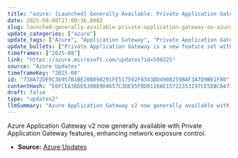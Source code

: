 ```yaml
---
title: "azure: [Launched] Generally Available: Private Application Gateway on Azure Application Gateway v2"
date: 2025-08-08T17:00:36.000Z
slug: launched-generally-available-private-application-gateway-on-azure-application-gateway-v2
update_categories: ["azure"]
update_tags: ["Azure", "Application Gateway", "Private Application Gateway", "General Availability"]
update_bullets: ["Private Application Gateway is a new feature set within Application Gateway v2 SKU.", "These capabilities provide enhanced control over network exposure for applications.", "The feature is now generally available for production use."]
timeframes: ["2025-08"]
link: "https://azure.microsoft.com/updates?id=500225"
source: "Azure Updates"
timeframeKey: "2025-08"
id: "738A72DE9C36957B1BE20B898291FE517592F8343DD4908259BAF3A7D9B61F80"
contentHash: "E6FCEA36DE630889D4657C3DE95FBD0118AE15722353197CE5EBCA47318A3B1A"
draft: false
type: "updates2"
llmSummary: "Azure Application Gateway v2 now generally available with Private Application Gateway features, enhancing network exposure control."
---
```


Azure Application Gateway v2 now generally available with Private Application Gateway features, enhancing network exposure control.

- **Source:** [Azure Updates](https://azure.microsoft.com/updates?id=500225)
